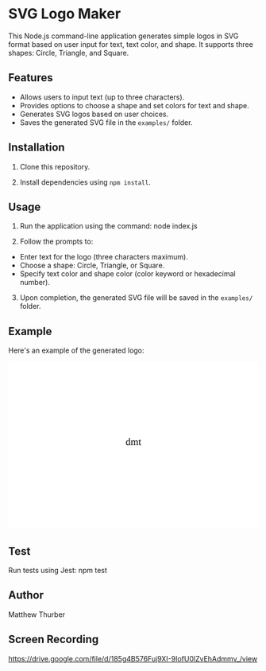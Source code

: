 # SVG Logo Maker

This Node.js command-line application generates simple logos in SVG format based on user input for text, text color, and shape. It supports three shapes: Circle, Triangle, and Square.

## Features

- Allows users to input text (up to three characters).
- Provides options to choose a shape and set colors for text and shape.
- Generates SVG logos based on user choices.
- Saves the generated SVG file in the `examples/` folder.

## Installation

1. Clone this repository.

2. Install dependencies using `npm install`.

## Usage

1. Run the application using the command: node index.js


2. Follow the prompts to:
- Enter text for the logo (three characters maximum).
- Choose a shape: Circle, Triangle, or Square.
- Specify text color and shape color (color keyword or hexadecimal number).

3. Upon completion, the generated SVG file will be saved in the `examples/` folder.

## Example

Here's an example of the generated logo:

![Generated Logo Example](./examples/dmt_in_white.svg)

## Test

Run tests using Jest: npm test

## Author

Matthew Thurber

## Screen Recording

https://drive.google.com/file/d/185g4B576Fuj9XI-9IofU0lZvEhAdmmv_/view
